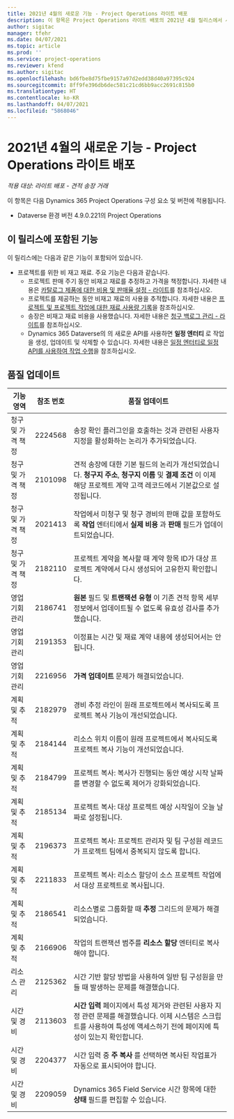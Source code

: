 ```yaml
---
title: 2021년 4월의 새로운 기능 - Project Operations 라이트 배포
description: 이 항목은 Project Operations 라이트 배포의 2021년 4월 릴리스에서 사용할 수 있는 품질 업데이트에 대한 정보를 제공합니다.
author: sigitac
manager: tfehr
ms.date: 04/07/2021
ms.topic: article
ms.prod: ''
ms.service: project-operations
ms.reviewer: kfend
ms.author: sigitac
ms.openlocfilehash: bd6fbe8d75fbe9157a97d2edd38d40a97395c924
ms.sourcegitcommit: 8ff9fe396db6dec581c21cd6bb9acc2691c815b0
ms.translationtype: HT
ms.contentlocale: ko-KR
ms.lasthandoff: 04/07/2021
ms.locfileid: "5868046"
---
```

# <a name="whats-new-april-2021---project-operations-lite-deployment"></a>2021년 4월의 새로운 기능 - Project Operations 라이트 배포

_적용 대상: 라이트 배포 - 견적 송장 거래_

이 항목은 다음 Dynamics 365 Project Operations 구성 요소 및 버전에 적용됩니다.

  - Dataverse 환경 버전 4.9.0.221의 Project Operations 

## <a name="features-included-in-this-release"></a>이 릴리스에 포함된 기능

이 릴리스에는 다음과 같은 기능이 포함되어 있습니다.

- 프로젝트를 위한 비 재고 재료. 주요 기능은 다음과 같습니다.
  - 프로젝트 판매 주기 동안 비재고 재료를 추정하고 가격을 책정합니다. 자세한 내용은 [카탈로그 제품에 대한 비용 및 판매율 설정 - 라이트](../pricing-costing/set-up-cost-sales-rates-catalog-products.md)를 참조하십시오.
  - 프로젝트를 제공하는 동안 비재고 재료의 사용을 추적합니다. 자세한 내용은 [프로젝트 및 프로젝트 작업에 대한 재료 사용량 기록](../../material/material-usage-log.md)을 참조하십시오.
  - 송장은 비재고 재료 비용을 사용했습니다. 자세한 내용은 [청구 백로그 관리 - 라이트](../proforma-invoicing/manage-billing-backlog-sales.md#product-billing-backlog)를 참조하십시오.
  - Dynamics 365 Dataverse의 의 새로운 API를 사용하면 **일정 엔터티** 로 작업을 생성, 업데이트 및 삭제할 수 있습니다. 자세한 내용은 [일정 엔터티로 일정 API를 사용하여 작업 수행](../../project-management/schedule-api-preview.md)을 참조하십시오.

## <a name="quality-updates"></a>품질 업데이트

| **기능 영역** | **참조 번호** | **품질 업데이트** |
| --- | --- | --- |
| 청구 및 가격 책정 | 2224568 | 송장 확인 플러그인을 호출하는 것과 관련된 사용자 지정을 활성화하는 논리가 추가되었습니다. |
| 청구 및 가격 책정 | 2101098 | 견적 송장에 대한 기본 필드의 논리가 개선되었습니다. **청구지 주소**, **청구지 이름** 및 **결제 조건** 이 이제 해당 프로젝트 계약 고객 레코드에서 기본값으로 설정됩니다. |
| 청구 및 가격 책정 | 2021413 | 작업에서 미청구 및 청구 경비의 판매 값을 포함하도록 **작업** 엔터티에서 **실제 비용** 과 **판매** 필드가 업데이트되었습니다. |
| 청구 및 가격 책정 | 2182110 | 프로젝트 계약을 복사할 때 계약 항목 ID가 대상 프로젝트 계약에서 다시 생성되어 고유한지 확인합니다. |
| 영업 기회 관리 | 2186741 | **원본** 필드 및 **트랜잭션 유형** 이 기존 견적 항목 세부 정보에서 업데이트될 수 없도록 유효성 검사를 추가했습니다. |
| 영업 기회 관리 | 2191353 | 이정표는 시간 및 재료 계약 내용에 생성되어서는 안됩니다. |
| 영업 기회 관리 | 2216956 | **가격 업데이트** 문제가 해결되었습니다. |
| 계획 및 추적 | 2182979 | 경비 추정 라인이 원래 프로젝트에서 복사되도록 프로젝트 복사 기능이 개선되었습니다. |
| 계획 및 추적 | 2184144 | 리소스 위치 이름이 원래 프로젝트에서 복사되도록 프로젝트 복사 기능이 개선되었습니다. |
| 계획 및 추적 | 2184799 | 프로젝트 복사: 복사가 진행되는 동안 예상 시작 날짜를 변경할 수 없도록 제어가 강화되었습니다. |
| 계획 및 추적 | 2185134 | 프로젝트 복사: 대상 프로젝트 예상 시작일이 오늘 날짜로 설정됩니다. |
| 계획 및 추적 | 2196373 | 프로젝트 복사: 프로젝트 관리자 및 팀 구성원 레코드가 프로젝트 팀에서 중복되지 않도록 합니다. |
| 계획 및 추적 | 2211833 | 프로젝트 복사: 리소스 할당이 소스 프로젝트 작업에서 대상 프로젝트로 복사됩니다. |
| 계획 및 추적 | 2186541 | 리소스별로 그룹화할 때 **추정** 그리드의 문제가 해결되었습니다. |
| 계획 및 추적 | 2166906 | 작업의 트랜잭션 범주를 **리소스 할당** 엔터티로 복사해야 합니다. |
| 리소스 관리 | 2125362 | 시간 기반 할당 방법을 사용하여 일반 팀 구성원을 만들 때 발생하는 문제를 해결했습니다. |
| 시간 및 경비 | 2113603 | **시간 입력** 페이지에서 특성 제거와 관련된 사용자 지정 관련 문제를 해결했습니다. 이제 시스템은 스크립트를 사용하여 특성에 액세스하기 전에 페이지에 특성이 있는지 확인합니다. |
| 시간 및 경비 | 2204377 | 시간 입력 중 **주 복사** 를 선택하면 복사된 작업표가 자동으로 표시되어야 합니다. |
| 시간 및 경비 | 2209059 | Dynamics 365 Field Service 시간 항목에 대한 **상태** 필드를 편집할 수 있습니다. |
